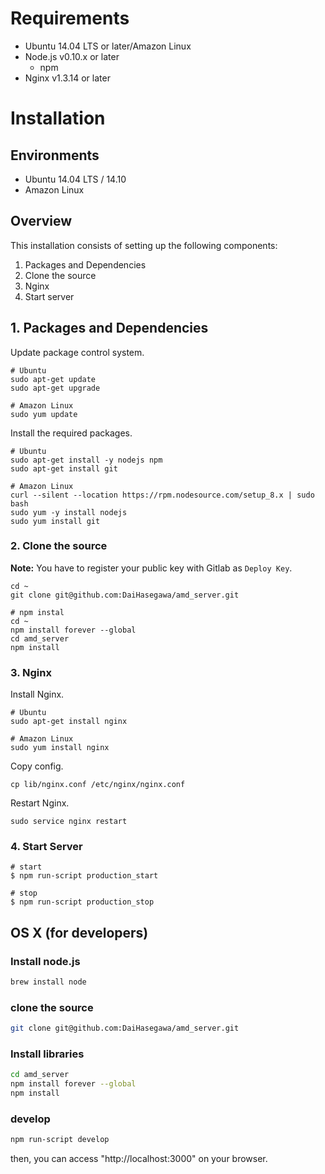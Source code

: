 # Requirements
* Ubuntu 14.04 LTS or later/Amazon Linux
* Node.js v0.10.x or later
  * npm
* Nginx v1.3.14 or later


# Installation

## Environments
* Ubuntu 14.04 LTS / 14.10
* Amazon Linux

## Overview
This installation consists of setting up the following components:

1. Packages and Dependencies
1. Clone the source
1. Nginx
1. Start server

## 1. Packages and Dependencies
Update package control system.

```
# Ubuntu
sudo apt-get update
sudo apt-get upgrade

# Amazon Linux
sudo yum update
```

Install the required packages.

```
# Ubuntu
sudo apt-get install -y nodejs npm
sudo apt-get install git

# Amazon Linux
curl --silent --location https://rpm.nodesource.com/setup_8.x | sudo bash
sudo yum -y install nodejs
sudo yum install git
```

### 2. Clone the source
**Note:** You have to register your public key with Gitlab as `Deploy Key`.
```
cd ~
git clone git@github.com:DaiHasegawa/amd_server.git

# npm instal
cd ~
npm install forever --global
cd amd_server
npm install
```

### 3. Nginx
Install Nginx.
```
# Ubuntu
sudo apt-get install nginx

# Amazon Linux
sudo yum install nginx
```

Copy config.
```
cp lib/nginx.conf /etc/nginx/nginx.conf
```

Restart Nginx.
```
sudo service nginx restart
```

### 4. Start Server
```
# start
$ npm run-script production_start

# stop
$ npm run-script production_stop
```


## OS X (for developers)
### Install node.js
```sh
brew install node
```

### clone the source
```sh
git clone git@github.com:DaiHasegawa/amd_server.git
```

### Install libraries
```sh
cd amd_server
npm install forever --global
npm install
```

### develop
```sh
npm run-script develop
```
then, you can access "http://localhost:3000" on your browser.
